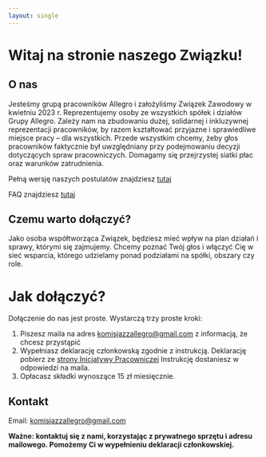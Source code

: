 ```yaml
---
layout: single
---
```


# Witaj na stronie naszego Związku!

## O nas
Jesteśmy grupą pracowników Allegro i założyliśmy Związek Zawodowy w kwietniu 2023 r. Reprezentujemy osoby ze wszystkich spółek i działów Grupy Allegro. Zależy nam na zbudowaniu dużej, solidarnej i inkluzywnej reprezentacji pracowników, by
razem kształtować przyjazne i sprawiedliwe miejsce pracy – dla wszystkich. Przede wszystkim chcemy, żeby głos pracowników faktycznie był uwzględniany przy podejmowaniu decyzji dotyczących spraw pracowniczych. Domagamy się przejrzystej
siatki płac oraz warunków zatrudnienia.

Pełną wersję naszych postulatów znajdziesz [tutaj][1]

FAQ znajdziesz [tutaj][2] 

## Czemu warto dołączyć?
Jako osoba współtworząca Związek, będziesz mieć wpływ na plan działań i sprawy, którymi się zajmujemy. Chcemy poznać Twój głos i włączyć Cię w sieć wsparcia, którego udzielamy ponad podziałami na spółki, obszary czy role.

# Jak dołączyć?

Dołączenie do nas jest proste. Wystarczą trzy proste kroki:

1. Piszesz maila na adres [komisjazzallegro@gmail.com][3] z informacją, że chcesz przystąpić
2. Wypełniasz deklarację członkowską zgodnie z instrukcją. Deklarację pobierz ze [strony Inicjatywy Pracowniczej][4] Instrukcję dostaniesz w odpowiedzi na maila.
3. Opłacasz składki wynoszące 15 zł miesięcznie.

## Kontakt

Email: [komisjazzallegro@gmail.com][3]

**Ważne: kontaktuj się z nami, korzystając z prywatnego sprzętu i adresu mailowego. Pomożemy Ci w wypełnieniu deklaracji członkowskiej.**

[1]: https://zzallegro.pl/postulaty/
[2]: https://zzallegro.pl/faq/
[3]: mailto:komisjazzallegro@gmail.com
[4]: https://www.ozzip.pl/images/dokumenty/Deklaracja_nowa_og%C3%B3lna.pdf